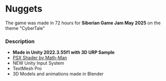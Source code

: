 # Nuggets

The game was made in 72 hours for **Siberian Game Jam May 2025** on the theme "CyberTale"

### Description

- **Made in Unity 2022.3.55f1 with 3D URP Sample**
- [PSX Shader by Math-Man](https://github.com/Math-Man/URP-PSX-FORKED)
- NEW Unity Input System
- TextMesh Pro
- 3D Models and animations made in Blender
